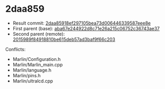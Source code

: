 # 2daa859
- Result commit: [2daa85918ef297105bea73d006446339587eee8e](https://github.com/MarlinFirmware/Marlin/commit/2daa85918ef297105bea73d006446339587eee8e)
- First parent (base): [aba67e244922d8c71e26a215c06752c36743ae37](https://github.com/MarlinFirmware/Marlin/commit/aba67e244922d8c71e26a215c06752c36743ae37)
- Second parent (remote): [2015989f84918810be615deb57ad3baf9f66c203](https://github.com/MarlinFirmware/Marlin/commit/2015989f84918810be615deb57ad3baf9f66c203)

Conflicts:
- Marlin/Configuration.h
- Marlin/Marlin_main.cpp
- Marlin/language.h
- Marlin/pins.h
- Marlin/ultralcd.cpp
